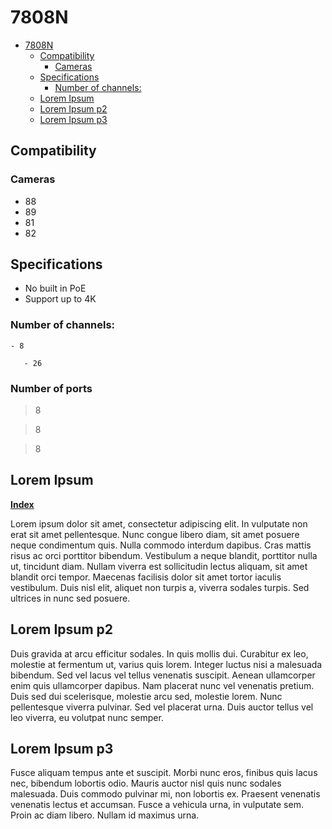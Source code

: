 # 7808N 
- [7808N](#7808n)
  - [Compatibility](#compatibility)
    - [Cameras](#cameras)
  - [Specifications](#specifications)
    - [Number of channels:](#number-of-channels)
  - [Lorem Ipsum](#lorem-ipsum)
  - [Lorem Ipsum p2](#lorem-ipsum-p2)
  - [Lorem Ipsum p3](#lorem-ipsum-p3)


## Compatibility 

### Cameras 

- 88 
- 89 
- 81 
- 82 

## Specifications 

- No built in PoE 
- Support up to 4K 

### Number of channels: 
    
    - 8   
    
       - 26

### Number of ports

> 8

> 8

> 8
 

## Lorem Ipsum 

**[Index](#7808n)** 

Lorem ipsum dolor sit amet, consectetur adipiscing elit. In vulputate non erat sit amet pellentesque. Nunc congue libero diam, sit amet posuere neque condimentum quis. Nulla commodo interdum dapibus. Cras mattis risus ac orci porttitor bibendum. Vestibulum a neque blandit, porttitor nulla ut, tincidunt diam. Nullam viverra est sollicitudin lectus aliquam, sit amet blandit orci tempor. Maecenas facilisis dolor sit amet tortor iaculis vestibulum. Duis nisl elit, aliquet non turpis a, viverra sodales turpis. Sed ultrices in nunc sed posuere. 

## Lorem Ipsum p2 

Duis gravida at arcu efficitur sodales. In quis mollis dui. Curabitur ex leo, molestie at fermentum ut, varius quis lorem. Integer luctus nisi a malesuada bibendum. Sed vel lacus vel tellus venenatis suscipit. Aenean ullamcorper enim quis ullamcorper dapibus. Nam placerat nunc vel venenatis pretium. Duis sed dui scelerisque, molestie arcu sed, molestie lorem. Nunc pellentesque viverra pulvinar. Sed vel placerat urna. Duis auctor tellus vel leo viverra, eu volutpat nunc semper. 

## Lorem Ipsum p3 

Fusce aliquam tempus ante et suscipit. Morbi nunc eros, finibus quis lacus nec, bibendum lobortis odio. Mauris auctor nisl quis nunc sodales malesuada. Duis commodo pulvinar mi, non lobortis ex. Praesent venenatis venenatis lectus et accumsan. Fusce a vehicula urna, in vulputate sem. Proin ac diam libero. Nullam id maximus urna.

